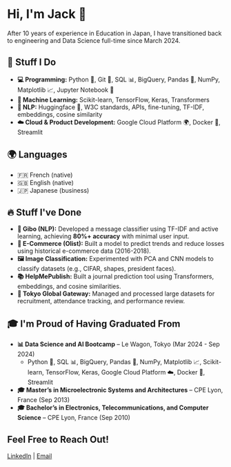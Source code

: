 # Hi, I'm Jack 👋  

After 10 years of experience in Education in Japan, I have transitioned back to engineering and Data Science full-time since March 2024.  

## 🚀 Stuff I Do  

- **💻 Programming:** Python 🐍, Git 🔧, SQL 📊, BigQuery, Pandas 🐼, NumPy, Matplotlib 📈, Jupyter Notebook 📓  
- **🤖 Machine Learning:** Scikit-learn, TensorFlow, Keras, Transformers  
- **📝 NLP:** Huggingface 🤗, W3C standards, APIs, fine-tuning, TF-IDF, embeddings, cosine similarity  
- **☁️ Cloud & Product Development:** Google Cloud Platform 🌍, Docker 🐳, Streamlit  

## 🌍 Languages

- 🇫🇷 French (native)  
- 🇬🇧 English (native)  
- 🇯🇵 Japanese (business)  

## 🔥 Stuff I've Done  

- **📩 Gibo (NLP):** Developed a message classifier using TF-IDF and active learning, achieving **80%+ accuracy** with minimal user input.  
- **🛒 E-Commerce (Olist):** Built a model to predict trends and reduce losses using historical e-commerce data (2016-2018).  
- **🖼️ Image Classification:** Experimented with PCA and CNN models to classify datasets (e.g., CIFAR, shapes, president faces).  
- **📚 HelpMePublish:** Built a journal prediction tool using Transformers, embeddings, and cosine similarities.  
- **🏢 Tokyo Global Gateway:** Managed and processed large datasets for recruitment, attendance tracking, and performance review.  

## 🎓 I'm Proud of Having Graduated From  

- **📊 Data Science and AI Bootcamp** – Le Wagon, Tokyo (Mar 2024 - Sep 2024)  
  - Python 🐍, SQL 📊, BigQuery, Pandas 🐼, NumPy, Matplotlib 📈, Scikit-learn, TensorFlow, Keras, Google Cloud Platform ☁️, Docker 🐳, Streamlit  
- **🎓 Master’s in Microelectronic Systems and Architectures** – CPE Lyon, France (Sep 2013)  
- **🎓 Bachelor’s in Electronics, Telecommunications, and Computer Science** – CPE Lyon, France (Sep 2010)  

## Feel Free to Reach Out!  
[LinkedIn](https://www.linkedin.com/in/jack-dryvers) | [Email](mailto:j.dryvers@proton.me)  
